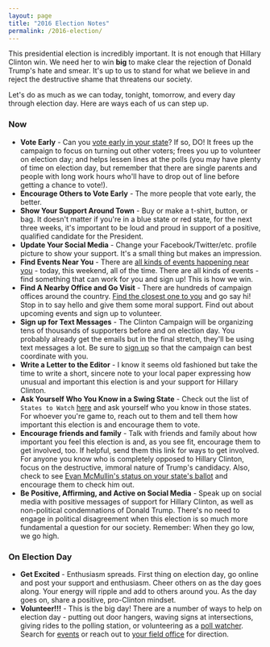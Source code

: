 ```yaml
---
layout: page
title: "2016 Election Notes"
permalink: /2016-election/
---
```



This presidential election is incredibly important.  It is not enough that Hillary Clinton win. We need her to win **big** to make clear the rejection of Donald Trump's hate and smear.  It's up to us to stand for what we believe in and reject the destructive shame that threatens our society.  

Let's do as much as we can today, tonight, tomorrow, and every day through election day.  Here are ways each of us can step up.  

### Now 

* **Vote Early** - Can you [vote early in your state](http://www.politico.com/story/2016/09/early-voting-states-228435)?  If so, DO!  It frees up the campaign to focus on turning out other voters; frees you up to volunteer on election day; and helps lessen lines at the polls (you may have plenty of time on election day, but remember that there are single parents and people with long work hours who'll have to drop out of line before getting a chance to vote!).  
* **Encourage Others to Vote Early** - The more people that vote early, the better.  
* **Show Your Support Around Town** - Buy or make a t-shirt, button, or bag.  It doesn't matter if you're in a blue state or red state, for the next three weeks, it's important to be loud and proud in support of a positive, qualified candidate for the President.
* **Update Your Social Media** - Change your Facebook/Twitter/etc. profile picture to show your support.  It's a small thing but makes an impression.  
* **Find Events Near You** - There are [all kinds of events happening near you](https://www.hillaryclinton.com/events/) - today, this weekend, all of the time.  There are all kinds of events - find something that can work for you and sign up!  This is how we win.  
* **Find A Nearby Office and Go Visit** - There are hundreds of campaign offices around the country. [Find the closest one to you](https://www.hillaryclinton.com/tools/find-your-field-office/) and go say hi!  Stop in to say hello and give them some moral support.  Find out about upcoming events and sign up to volunteer.
* **Sign up for Text Messages** - The Clinton Campaign will be organizing tens of thousands of supporters before and on election day.  You probably already get the emails but in the final stretch, they'll be using text messages a lot.  Be sure to [sign up](https://www.hillaryclinton.com/forms/volunteer/) so that the campaign can best coordinate with you.  
* **Write a Letter to the Editor** - I know it seems old fashioned but take the time to write a short, sincere note to your local paper expressing how unusual and important this election is and your support for Hillary Clinton.
* **Ask Yourself Who You Know in a Swing State** - Check out the list of `States to Watch` [here](http://projects.fivethirtyeight.com/2016-election-forecast/?ex_cid=rrpromo) and ask yourself who you know in those states.  For whoever you're game to, reach out to them and tell them how important this election is and encourage them to vote.  
* **Encourage friends and family** - Talk with friends and family about how important you feel this election is and, as you see fit, encourage them to get involved, too.  If helpful, send them this link for ways to get involved.  For anyone you know who is completely opposed to Hillary Clinton, focus on the destructive, immoral nature of Trump's candidacy.  Also, check to see [Evan McMullin's status on your state's ballot](https://en.wikipedia.org/wiki/Evan_McMullin_presidential_campaign,_2016#Ballot_status) and encourage them to check him out. 
* **Be Positive, Affirming, and Active on Social Media** - Speak up on social media with positive messages of support for Hillary Clinton, as well as non-political condemnations of Donald Trump.  There's no need to engage in political disagreement when this election is so much more fundamental a question for our society.  Remember: When they go low, we go high.  


### On Election Day

* **Get Excited** - Enthusiasm spreads.  First thing on election day, go online and post your support and enthusiasm.  Cheer others on as the day goes along.  Your energy will ripple and add to others around you.  As the day goes on, share a positive, pro-Clinton mindset.  
* **Volunteer!!!** - This is the big day!  There are a number of ways to help on election day - putting out door hangers, waving signs at intersections, giving rides to the polling station, or volunteering as a [poll watcher](https://www.hillaryclinton.com/forms/protect-the-vote/).  Search for [events](https://www.hillaryclinton.com/events/) or reach out to [your field office](https://www.hillaryclinton.com/tools/find-your-field-office/) for direction.  

